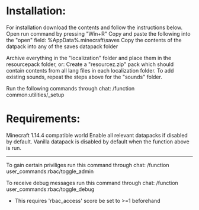 # Installation:
For installation download the contents and follow the instructions below.
Open run command by pressing "Win+R"
Copy and paste the following into the "open" field: %AppData%\.minecraft\saves
Copy the contents of the datpack into any of the saves datapack folder

Archive everything in the "localization" folder and place them in the resourcepack folder, or:
Create a "resourcez.zip" pack which should contain contents from all lang files in each localization folder.
To add existing sounds, repeat the steps above for the "sounds" folder.

Run the following commands through chat:
/function common:utilities/_setup

# Requirements:
Minecraft 1.14.4 compatible world
Enable all relevant datapacks if disabled by default. 
Vanilla datapack is disabled by default when the function above is run.

--------------

To gain certain priviliges run this command through chat:
/function user_commands:rbac/toggle_admin

To receive debug messages run this command through chat:
/function user_commands:rbac/toggle_debug
* This requires 'rbac_access' score be set to >=1 beforehand